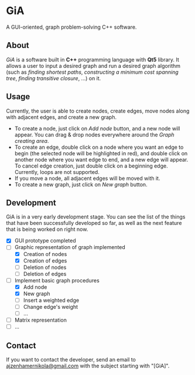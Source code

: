 # GiA
A GUI-oriented, graph problem-solving C++ software.

## About
*GiA* is a software built in **C++** programming language with **Qt5** library. It allows a user to input a desired graph and run a desired graph algorithm (such as *finding shortest paths*, *constructing a minimum cost spanning tree*, *finding transitive closure*, ...) on it.

## Usage

Currently, the user is able to create nodes, create edges, move nodes along with adjacent edges, and create a new graph.
- To create a node, just click on *Add node* button, and a new node will appear. You can drag & drop nodes everywhere around the *Graph creating area*.
- To create an edge, double click on a node where you want an edge to begin (the selected node will be highlighted in red), and double click on another node where you want edge to end, and a new edge will appear. To cancel edge creation, just double click on a beginning edge. Currently, loops are not supported.
- If you move a node, all adjacent edges will be moved with it.
- To create a new graph, just click on *New graph* button.

## Development
GiA is in a very early development stage. You can see the list of the things that have been successfully developed so far, as well as the next feature that is being worked on right now.
- [x] GUI prototype completed
- [ ] Graphic representation of graph implemented
  - [x] Creation of nodes
  - [x] Creation of edges
  - [ ] Deletion of nodes
  - [ ] Deletion of edges
- [ ] Implement basic graph procedures
  - [x] Add node
  - [x] New graph
  - [ ] Insert a weighted edge
  - [ ] Change edge's weight
  - [ ] ...
- [ ] Matrix representation
- [ ] ...

## Contact
If you want to contact the developer, send an email to [ajzenhamernikola@gmail.com](mailto:ajzenhamernikola@gmail.com) with the subject starting with "\[GiA\]".
